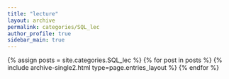 ```yaml
---
title: "lecture"
layout: archive
permalink: categories/SQL_lec
author_profile: true
sidebar_main: true
---
```



{% assign posts = site.categories.SQL_lec %}
{% for post in posts %} {% include archive-single2.html type=page.entries_layout %} {% endfor %}